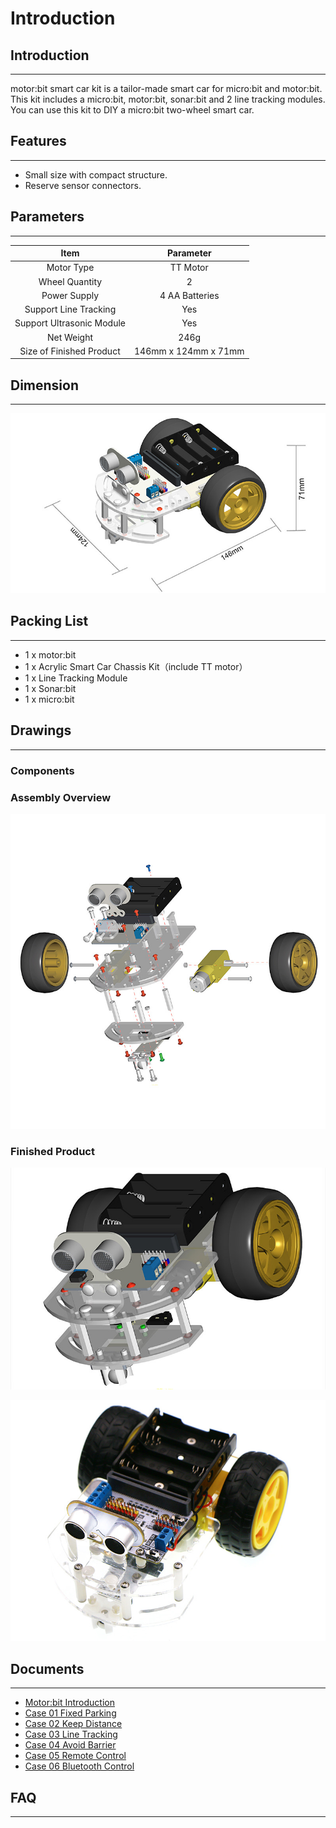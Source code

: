 # Introduction

## Introduction    
---
motor:bit smart car kit is a tailor-made smart car for micro:bit and motor:bit. This kit includes a micro:bit, motor:bit, sonar:bit and 2 line tracking modules. You can use this kit to DIY a micro:bit two-wheel smart car.


## Features  
---
- Small size with compact structure.  
- Reserve sensor connectors.  


## Parameters
---

Item |Parameter
:-:|:-:
Motor Type|TT Motor
Wheel Quantity|2 
Power Supply|4 AA Batteries
Support Line Tracking|Yes
Support Ultrasonic Module|Yes
Net Weight|246g
Size of Finished Product|146mm x 124mm x 71mm


## Dimension  
---
![](./images/vehvUKJ.jpg)


## Packing List  
---
- 1 x motor:bit  
- 1 x Acrylic Smart Car Chassis Kit（include TT motor）  
- 1 x Line Tracking Module  
- 1 x Sonar:bit  
- 1 x micro:bit  


## Drawings  
---
### Components  

### Assembly Overview  
![](./images/yeShOQZ.jpg)

### Finished Product  
![](./images/jfltEih.jpg)

![](./images/AuBmsFz.jpg)


## Documents  
---
- [Motor:bit Introduction](/motor_bit/) 
- [Case 01 Fixed Parking](/motor_bit_smart_car_case_01/) 
- [Case 02 Keep Distance](/motor_bit_smart_car_case_02/) 
- [Case 03 Line Tracking](/motor_bit_smart_car_case_03/) 
- [Case 04 Avoid Barrier](/motor_bit_smart_car_case_04/) 
- [Case 05 Remote Control](/motor_bit_smart_car_case_05/) 
- [Case 06 Bluetooth Control](/motor_bit_smart_car_case_06/) 


## FAQ  
---
